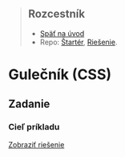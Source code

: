 <div class="hidden">

> ## Rozcestník
> - [Späť na úvod](../../README.md)
> - Repo: [Štartér](/../../tree/main/css/css-lopticka), [Riešenie](/../../tree/solution/css/css-lopticka).
</div>

# Gulečník (CSS)

## Zadanie


### Cieľ príkladu


<div class="hidden">

[Zobraziť riešenie](riesenie.md)
</div>